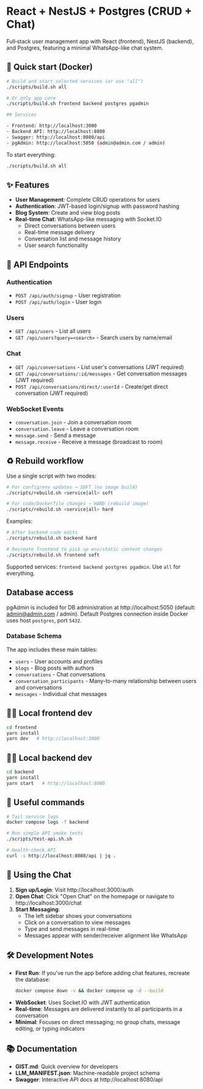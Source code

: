# React + NestJS + Postgres (CRUD + Chat)

Full‑stack user management app with React (frontend), NestJS (backend), and Postgres, featuring a minimal WhatsApp-like chat system.

## 🚀 Quick start (Docker)

```bash
# Build and start selected services (or use "all")
./scripts/build.sh all

# Or only app core
./scripts/build.sh frontend backend postgres pgadmin

## Services

- Frontend: http://localhost:3000
- Backend API: http://localhost:8080
- Swagger: http://localhost:8080/api
- pgAdmin: http://localhost:5050 (admin@admin.com / admin)
```

To start everything:

```bash
./scripts/build.sh all
```

## ✨ Features

- **User Management**: Complete CRUD operations for users
- **Authentication**: JWT-based login/signup with password hashing
- **Blog System**: Create and view blog posts
- **Real-time Chat**: WhatsApp-like messaging with Socket.IO
  - Direct conversations between users
  - Real-time message delivery
  - Conversation list and message history
  - User search functionality

## 🔌 API Endpoints

### Authentication
- `POST /api/auth/signup` - User registration
- `POST /api/auth/login` - User login

### Users
- `GET /api/users` - List all users
- `GET /api/users?query=<search>` - Search users by name/email

### Chat
- `GET /api/conversations` - List user's conversations (JWT required)
- `GET /api/conversations/:id/messages` - Get conversation messages (JWT required)
- `POST /api/conversations/direct/:userId` - Create/get direct conversation (JWT required)

### WebSocket Events
- `conversation.join` - Join a conversation room
- `conversation.leave` - Leave a conversation room
- `message.send` - Send a message
- `message.receive` - Receive a message (broadcast to room)

## ♻️ Rebuild workflow

Use a single script with two modes:

```bash
# For config/env updates → SOFT (no image build)
./scripts/rebuild.sh <service|all> soft

# For code/Dockerfile changes → HARD (rebuild image)
./scripts/rebuild.sh <service|all> hard
```

Examples:

```bash
# After backend code edits
./scripts/rebuild.sh backend hard

# Recreate frontend to pick up env/static content changes
./scripts/rebuild.sh frontend soft
```

Supported services: `frontend backend postgres pgadmin`. Use `all` for everything.

## Database access

pgAdmin is included for DB administration at http://localhost:5050 (default: admin@admin.com / admin). Default Postgres connection inside Docker uses host `postgres`, port `5432`.

### Database Schema

The app includes these main tables:
- `users` - User accounts and profiles
- `blogs` - Blog posts with authors
- `conversations` - Chat conversations
- `conversation_participants` - Many-to-many relationship between users and conversations
- `messages` - Individual chat messages

## 🧑‍💻 Local frontend dev

```bash
cd frontend
yarn install
yarn dev   # http://localhost:3000
```

## 🧑‍💻 Local backend dev

```bash
cd backend
yarn install
yarn start   # http://localhost:8080
```

## 🔧 Useful commands

```bash
# Tail service logs
docker compose logs -f backend

# Run simple API smoke tests
./scripts/test-api.sh.sh

# Health-check API
curl -s http://localhost:8080/api | jq .
```

## 📱 Using the Chat

1. **Sign up/Login**: Visit http://localhost:3000/auth
2. **Open Chat**: Click "Open Chat" on the homepage or navigate to http://localhost:3000/chat
3. **Start Messaging**: 
   - The left sidebar shows your conversations
   - Click on a conversation to view messages
   - Type and send messages in real-time
   - Messages appear with sender/receiver alignment like WhatsApp

## 🛠️ Development Notes

- **First Run**: If you've run the app before adding chat features, recreate the database:
  ```bash
  docker compose down -v && docker compose up -d --build
  ```
- **WebSocket**: Uses Socket.IO with JWT authentication
- **Real-time**: Messages are delivered instantly to all participants in a conversation
- **Minimal**: Focuses on direct messaging; no group chats, message editing, or typing indicators

## 📚 Documentation

- **GIST.md**: Quick overview for developers
- **LLM_MANIFEST.json**: Machine-readable project schema
- **Swagger**: Interactive API docs at http://localhost:8080/api